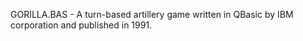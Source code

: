 GORILLA.BAS - A turn-based artillery game written in QBasic by IBM corporation and published in 1991.
